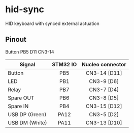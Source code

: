 # hid-sync
HID keyboard with synced external actuation

## Pinout
Button PB5 D11 CN3-14

|Signal           | STM32 IO |  Nucleo connector  |
|-----------------|:--------:|:------------------:|
| Button          |   PB5    |    CN3-14 [D11]    |
| LED             |   PB1    |    CN3-9  [D6]     |
| Relay           |   PB7    |    CN3-7  [D4]     |
| Spare OUT       |   PB6    |    CN3-8  [D5]     |
| Spare IN        |   PB4    |    CN3-15 [D12]    |
| USB DP (Green)  |   PA12   |    CN3-5  [D2]     |
| USB DM (White)  |   PA11   |    CN3-13 [D10]    |
